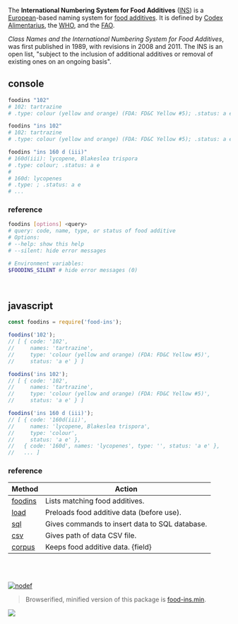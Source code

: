 The **International Numbering System for Food Additives** ([INS]) is a
[European]-based naming system for [food additives]. It is defined by
[Codex Alimentarius], the [WHO], and the [FAO].

*Class Names and the International Numbering System for Food Additives*,
was first published in 1989, with revisions in 2008 and 2011. The INS is
an open list, "subject to the inclusion of additional additives or removal
of existing ones on an ongoing basis".


## console

```bash
foodins "102"
# 102: tartrazine
# .type: colour (yellow and orange) (FDA: FD&C Yellow #5); .status: a e

foodins "ins 102"
# 102: tartrazine
# .type: colour (yellow and orange) (FDA: FD&C Yellow #5); .status: a e

foodins "ins 160 d (iii)"
# 160d(iii): lycopene, Blakeslea trispora
# .type: colour; .status: a e
#
# 160d: lycopenes
# .type: ; .status: a e
# ...
```

### reference 

```bash
foodins [options] <query>
# query: code, name, type, or status of food additive
# Options:
# --help: show this help
# --silent: hide error messages

# Environment variables:
$FOODINS_SILENT # hide error messages (0)
```
<br>


## javascript

```javascript
const foodins = require('food-ins');

foodins('102');
// [ { code: '102',
//     names: 'tartrazine',
//     type: 'colour (yellow and orange) (FDA: FD&C Yellow #5)',
//     status: 'a e' } ]

foodins('ins 102');
// [ { code: '102',
//     names: 'tartrazine',
//     type: 'colour (yellow and orange) (FDA: FD&C Yellow #5)',
//     status: 'a e' } ]

foodins('ins 160 d (iii)');
// [ { code: '160d(iii)',
//     names: 'lycopene, Blakeslea trispora',
//     type: 'colour',
//     status: 'a e' },
//   { code: '160d', names: 'lycopenes', type: '', status: 'a e' },
//   ... ]
```

### reference

| Method              | Action
|---------------------|-------
| [foodins]           | Lists matching food additives.
| [load]              | Preloads food additive data (before use).
| [sql]               | Gives commands to insert data to SQL database.
| [csv]               | Gives path of data CSV file.
| [corpus]            | Keeps food additive data. {field}

<br>
<br>

[![nodef](https://merferry.glitch.me/card/food-ins.svg)](https://nodef.github.io)

> Browserified, minified version of this package is [food-ins.min].

![](https://ga-beacon.deno.dev/G-RC63DPBH3P:SH3Eq-NoQ9mwgYeHWxu7cw/github.com/nodef/food-ins)

[foodins]: https://github.com/nodef/food-ins/wiki
[load]: https://github.com/nodef/food-ins/wiki/load
[sql]: https://github.com/nodef/food-ins/wiki/sql
[csv]: https://github.com/nodef/food-ins/wiki/csv
[corpus]: https://github.com/nodef/food-ins/wiki/corpus
[INS]: https://en.wikipedia.org/wiki/International_Numbering_System_for_Food_Additives
[European]: https://en.wikipedia.org/wiki/Europe
[food additives]: https://en.wikipedia.org/wiki/Food_additive
[Codex Alimentarius]: https://en.wikipedia.org/wiki/Codex_Alimentarius
[WHO]: https://en.wikipedia.org/wiki/World_Health_Organisation
[FAO]: https://en.wikipedia.org/wiki/Food_and_Agriculture_Organization
[UN]: https://en.wikipedia.org/wiki/United_Nations
[food-ins.min]: https://www.npmjs.com/package/food-ins.min
